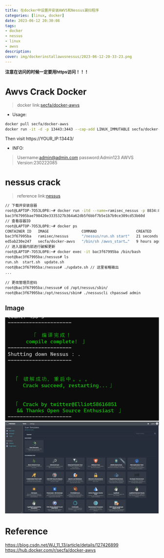 ```yaml
---
title: 在docker中设置并安装AWVS和Nessus漏扫程序
categories: [linux, docker]
date: 2023-06-12 20:30:08
tags:
- docker
- nessus
- linux
- awvs
description:
cover: img/dockerinstallawvsnessus/2023-06-12-20-33-23.png
---
```

**注意在访问的时候一定要用https访问！！！**
# Awvs Crack Docker
> docker link:[secfa/docker-awvs](https://hub.docker.com/r/secfa/docker-awvs)
* Usage:
```bash
docker pull secfa/docker-awvs
docker run -it -d -p 13443:3443 --cap-add LINUX_IMMUTABLE secfa/docker-awvs
```
Then visit https://YOUR_IP:13443/
* INFO:
> Username:admin@admin.com
> password:Admin123
> AWVS Version:230222085
# nessus crack
> reference link:[nessus](https://blog.csdn.net/WJ_11_13/article/details/127426899)
```bash
// 下载并安装容器
root@LAPTOP-7O53L0P8:~# docker run -itd --name=ramisec_nessus -p 8834:8834 ramisec/nessus
bac3f67995bae798420e3335327b364a62db5f6bbf7b5e1b7b9ce309cd53b60d
// 查看容器ID
root@LAPTOP-7O53L0P8:~# docker ps
CONTAINER ID   IMAGE               COMMAND                  CREATED          STATUS             PORTS                                         NAMES
bac3f67995ba   ramisec/nessus      "/nessus/run.sh start"   21 seconds ago   Up 19 seconds      0.0.0.0:8834->8834/tcp, :::8834->8834/tcp     ramisec_nessus
ed5ab230e247   secfa/docker-awvs   "/bin/sh /awvs_start…"   9 hours ago      Up About an hour   0.0.0.0:13443->3443/tcp, :::13443->3443/tcp   awvs
// 进入容器内部进行破解更新
root@LAPTOP-7O53L0P8:~# docker exec -it bac3f67995ba /bin/bash
root@bac3f67995ba:/nessus# ls
run.sh  start.sh  update.sh
root@bac3f67995ba:/nessus# ./update.sh // 这里省略输出
...

// 更改管理员密码
root@bac3f67995ba:/nessus# cd /opt/nessus/sbin/
root@bac3f67995ba:/opt/nessus/sbin# ./nessuscli chpasswd admin
```
## Image
![](/img/dockerinstallawvsnessus/2023-06-12-20-51-07.png)
![](/img/dockerinstallawvsnessus/2023-06-12-20-51-37.png)
# Reference
https://blog.csdn.net/WJ_11_13/article/details/127426899
https://hub.docker.com/r/secfa/docker-awvs

